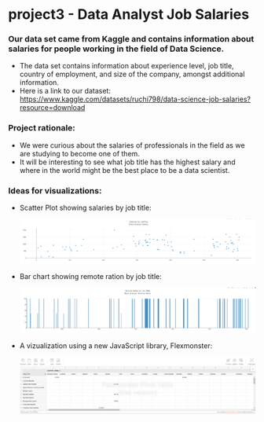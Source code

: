 # project3 - Data Analyst Job Salaries

### Our data set came from Kaggle and contains information about salaries for people working in the field of Data Science. 
- The data set contains information about experience level, job title, country of employment, and size of the company, amongst additional information.
- Here is a link to our dataset: https://www.kaggle.com/datasets/ruchi798/data-science-job-salaries?resource=download

### Project rationale: 
- We were curious about the salaries of professionals in the field as we are studying to become one of them. 
- It will be interesting to see what job title has the highest salary and where in the world might be the best place to be a data scientist. 

### Ideas for visualizations: 
- Scatter Plot showing salaries by job title: 

    ![alt text](https://github.com/kealvarez/project3/blob/main/images/analystsalary.png?raw=true)

- Bar chart showing remote ration by job title: 

    ![alt text](https://github.com/kealvarez/project3/blob/main/images/remoteratio.png?raw=true)

- A vizualization using a new JavaScript library, Flexmonster: 

    ![alt text](https://github.com/kealvarez/project3/blob/main/images/flexmonster.png?raw=true)












